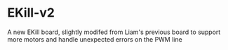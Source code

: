 # EKill-v2
A new EKill board, slightly modifed from Liam's previous board to support more motors and handle unexpected errors on the PWM line
